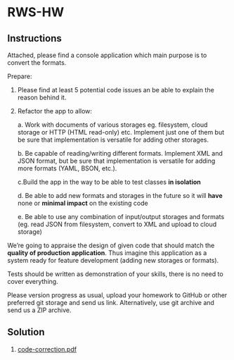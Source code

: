 # RWS-HW

## Instructions

Attached, please find a console application which main purpose is to convert the formats.

Prepare:

1. Please find at least 5 potential code issues an be able to explain the reason behind it.

2. Refactor the app to allow:

   a. Work with documents of various storages eg. filesystem, cloud storage or HTTP (HTML read-only) etc. Implement just one of them but be sure that implementation is versatile for adding other storages.
   
   b. Be capable of reading/writing different formats. Implement XML and JSON format, but be sure that implementation is versatile for adding more formats (YAML, BSON, etc.).

   c.Build the app in the way to be able to test classes **in isolation**

   d. Be able to add new formats and storages in the future so it will **have** none or **minimal impact** on the existing code

   e. Be able to use any combination of input/output storages and formats (eg. read JSON from filesystem, convert to XML and upload to cloud storage)

We’re going to appraise the design of given code that should match the **quality of production application**. Thus imagine this application as a system ready for feature development (adding new storages or formats).

Tests should be written as demonstration of your skills, there is no need to cover everything.

Please version progress as usual, upload your homework to GitHub or other preferred git storage and send us link. Alternatively, use git archive and send us a ZIP archive.


## Solution

1. [code-correction.pdf](code-correction.pdf)


